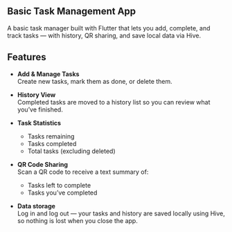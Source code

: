 ## Basic Task Management App

A basic task manager built with Flutter that lets you add, complete, and track tasks — with history, QR sharing, and save local data via Hive.

## Features

- **Add & Manage Tasks**  
  Create new tasks, mark them as done, or delete them.

- **History View**  
  Completed tasks are moved to a history list so you can review what you’ve finished.

- **Task Statistics**  
  - Tasks remaining  
  - Tasks completed  
  - Total tasks (excluding deleted)

- **QR Code Sharing**  
  Scan a QR code to receive a text summary of:  
  - Tasks left to complete  
  - Tasks you’ve completed

- **Data storage**  
  Log in and log out — your tasks and history are saved locally using Hive, so nothing is lost when you close the app.